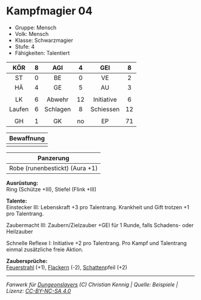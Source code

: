 # Kampfmagier 04  
- Gruppe: Mensch  
- Volk: Mensch  
- Klasse: Schwarzmagier  
- Stufe: 4  
- Fähigkeiten: Talentiert  


| KÖR | 8 | AGI | 4 | GEI | 8 |
| :-: | :-: | :-: | :-: | :-: | :-: |
| ST | 0 | BE | 0 | VE | 2 |
| HÄ | 4 | GE | 5 | AU | 3 |
|  |
| LK | 6 | Abwehr | 12 | Initiative | 6 |
| Laufen | 6 | Schlagen | 8 | Schiessen | 12 |
|  |
| GH | 1 | GK | no | EP | 71 |

| Bewaffnung |
| --- |
|  |


| Panzerung |
| --- |
| Robe (runenbestickt) (Aura +1) |


**Ausrüstung:**  
Ring (Schütze +III), Stiefel (Flink +III)

**Talente:**  
Einstecker III: Lebenskraft +3 pro Talentrang. Krankheit und Gift trotzen +1 pro Talentrang.

Zaubermacht III: Zaubern/Zielzauber +GEI für 1 Runde, falls Schadens- oder Heilzauber

Schnelle Reflexe I: Initiative +2 pro Talentrang. Pro Kampf und Talentrang einmal zusätzliche freie Aktion.


**Zaubersprüche:**  
[Feuerstrahl](/grw/zauber/feuerstrahl.md) (+1), [Flackern](/grw/zauber/flackern.md) (-2), [Schatten](/grw/zauber/schatten.md)pfeil (+2)




___
*Fanwerk für [Dungeonslayers](https://www.dungeonslayers.net/) (C) Christian Kennig | Quelle: Beispiele | Lizenz: [CC-BY-NC-SA 4.0](https://creativecommons.org/licenses/by-nc-sa/4.0/deed.de)*